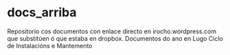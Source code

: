 # docs_arriba
Repositorio cos documentos con enlace directo en irocho.wordpress.com que substitúen ó que estaba en dropbox.
Documentos do ano en Lugo Ciclo de Instalacións e Mantemento
